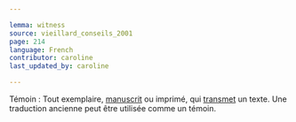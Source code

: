 ```yaml
---

lemma: witness
source: vieillard_conseils_2001
page: 214
language: French
contributor: caroline
last_updated_by: caroline

---
```


Témoin : Tout exemplaire, [manuscrit](manuscript.html) ou imprimé, qui [transmet](textualTransmission) un texte. Une traduction ancienne peut être utilisée comme un témoin.
